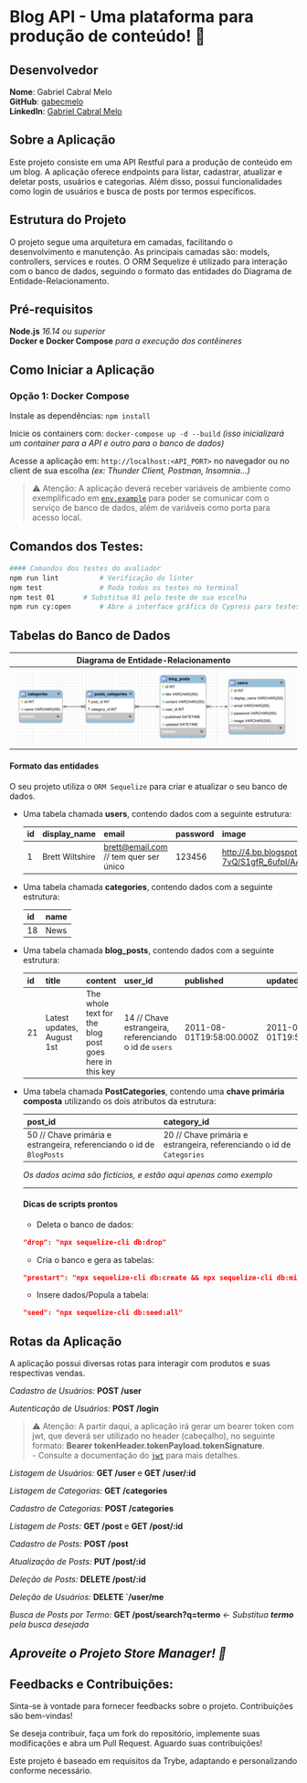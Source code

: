 # Blog API - Uma plataforma para produção de conteúdo! 🚀

## Desenvolvedor
**Nome**: Gabriel Cabral Melo <br>
**GitHub**: [gabecmelo](https://github.com/gabecmelo) <br>
**LinkedIn**: [Gabriel Cabral Melo](https://www.linkedin.com/in/gabrielc-melo/)

## Sobre a Aplicação
Este projeto consiste em uma API Restful para a produção de conteúdo em um blog. A aplicação oferece endpoints para listar, cadastrar, atualizar e deletar posts, usuários e categorias. Além disso, possui funcionalidades como login de usuários e busca de posts por termos específicos.

## Estrutura do Projeto
O projeto segue uma arquitetura em camadas, facilitando o desenvolvimento e manutenção. As principais camadas são: models, controllers, services e routes. O ORM Sequelize é utilizado para interação com o banco de dados, seguindo o formato das entidades do Diagrama de Entidade-Relacionamento.

## Pré-requisitos
**Node.js** *16.14 ou superior* <br>
**Docker e Docker Compose** *para a execução dos contêineres*

## Como Iniciar a Aplicação

### Opção 1: Docker Compose
Instale as dependências: `npm install` <br>

Inicie os containers com: `docker-compose up -d --build` *(isso inicializará um container para a API e outro para o banco de dados)* <br>

Acesse a aplicação em: `http://localhost:<API_PORT>` no navegador ou no client de sua escolha *(ex: Thunder Client, Postman, Insomnia...)*

> ⚠️ Atenção: A aplicação deverá receber variáveis de ambiente como exemplificado em [`env.example`](./env.example) para poder se comunicar com o serviço de banco de dados, além de variáveis como porta para acesso local.

## Comandos dos Testes:

```bash
#### Comandos dos testes do avaliador
npm run lint          # Verificação do linter
npm test              # Roda todos os testes no terminal
npm test 01       # Substitua 01 pelo teste de sua escolha
npm run cy:open       # Abre a interface gráfica do Cypress para testes
```

## Tabelas do Banco de Dados

|Diagrama de Entidade-Relacionamento|
|:--:|
|![DER](./public/der.png)|

#### Formato das entidades

  O seu projeto utiliza o `ORM Sequelize` para criar e atualizar o seu banco de dados. 

  - Uma tabela chamada **users**, contendo dados com a seguinte estrutura:

    | id  | display_name    | email           | password | image                                                                                   |
    | --- | --------------- | --------------- | -------- | --------------------------------------------------------------------------------------- |
    | 1   | Brett Wiltshire | brett@email.com // tem quer ser único | 123456   | http://4.bp.blogspot.com/_YA50adQ-7vQ/S1gfR_6ufpI/AAAAAAAAAAk/1ErJGgRWZDg/S45/brett.png |

  - Uma tabela chamada **categories**, contendo dados com a seguinte estrutura:

    | id  | name |
    | --- | ---- |
    | 18  | News |

  - Uma tabela chamada **blog_posts**, contendo dados com a seguinte estrutura:

    | id  | title                      | content                                                | user_id | published                | updated                  |
    | --- | -------------------------- | ------------------------------------------------------ | ------- | ------------------------ | ------------------------ |
    | 21  | Latest updates, August 1st | The whole text for the blog post goes here in this key | 14  // Chave estrangeira, referenciando o id de `users`    | 2011-08-01T19:58:00.000Z | 2011-08-01T19:58:51.947Z |


  - Uma tabela chamada **PostCategories**, contendo uma **chave primária composta** utilizando os dois atributos da estrutura:

    | post_id | category_id |
    | ------- | ----------- |
    | 50 // Chave primária e estrangeira, referenciando o id de `BlogPosts`     | 20  // Chave primária e estrangeira, referenciando o id de `Categories`     |


    *Os dados acima são fictícios, e estão aqui apenas como exemplo*

    ---

    #### Dicas de scripts prontos

    - Deleta o banco de dados:
    ```json
    "drop": "npx sequelize-cli db:drop"
    ```

    - Cria o banco e gera as tabelas:
    ```json
    "prestart": "npx sequelize-cli db:create && npx sequelize-cli db:migrate"
    ```

    - Insere dados/Popula a tabela:
    ```json
    "seed": "npx sequelize-cli db:seed:all"
    ```

## Rotas da Aplicação
A aplicação possui diversas rotas para interagir com produtos e suas respectivas vendas.

*Cadastro de Usuários:* **POST /user** <br>

*Autenticação de Usuários:* **POST /login**<br>

> ⚠️ Atenção: A partir daqui, a aplicação irá gerar um bearer token com jwt, que deverá ser utilizado no header (cabeçalho), no seguinte formato: **Bearer tokenHeader.tokenPayload.tokenSignature**. <br>- Consulte a documentação do [`jwt`](https://jwt.io/) para mais detalhes.

*Listagem de Usuários:* **GET /user** e **GET /user/:id** <br>

*Listagem de Categorias:* **GET /categories** <br>

*Cadastro de Categorias:* **POST /categories** <br>

*Listagem de Posts:* **GET /post** e **GET /post/:id** <br>

*Cadastro de Posts:* **POST /post** <br>

*Atualização de Posts:* **PUT /post/:id** <br>

*Deleção de Posts:* **DELETE /post/:id** <br>

*Deleção de Usuários:* **DELETE `/user/me** <br>

*Busca de Posts por Termo:* **GET /post/search?q=termo** *<- Substitua **termo** pela busca desejada* <br>

## ***Aproveite o Projeto Store Manager! 🚀***

## Feedbacks e Contribuições:

Sinta-se à vontade para fornecer feedbacks sobre o projeto. Contribuições são bem-vindas!

Se deseja contribuir, faça um fork do repositório, implemente suas modificações e abra um Pull Request. Aguardo suas contribuições!

Este projeto é baseado em requisitos da Trybe, adaptando e personalizando conforme necessário.